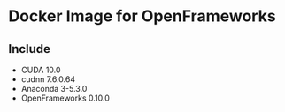# Docker Image for OpenFrameworks
## Include
* CUDA 10.0
* cudnn 7.6.0.64
* Anaconda 3-5.3.0
* OpenFrameworks 0.10.0
